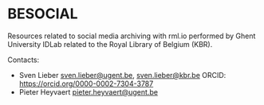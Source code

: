 BESOCIAL
===

Resources related to social media archiving with rml.io performed by Ghent University IDLab
related to the Royal Library of Belgium (KBR).


Contacts: 
* Sven Lieber <sven.lieber@ugent.be>, <sven.lieber@kbr.be> ORCID: https://orcid.org/0000-0002-7304-3787
* Pieter Heyvaert <pieter.heyvaert@ugent.be>
